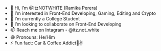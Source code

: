 - 👋 Hi, I’m @ItzNOTWHiTE (Ramika Perera)
- 👀 I’m interested in Front-End Developing, Gaming, Editing and Crypto
- 🌱 I’m currently a College Student
- 💞️ I’m looking to collaborate on Front-End Developing
- 📫 Reach me on Intagram - @itz.not_white
- 😄 Pronouns: He/Him
- ⚡ Fun fact: Car & Coffee Addict🙂✌️

<!---
ItzNOTWHiTE/ItzNOTWHiTE is a ✨ special ✨ repository because its `README.md` (this file) appears on your GitHub profile.
You can click the Preview link to take a look at your changes.
--->
